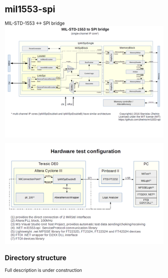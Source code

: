 # mil1553-spi
MIL-STD-1553 &lt;-> SPI bridge
![Alt text](/readme/mil1553-spi_diagram.png?raw=true "diagram")

![Alt text](/readme/mil1553-spi_test.png?raw=true "test diagram")

## Directory structure



Full description is under construction 
